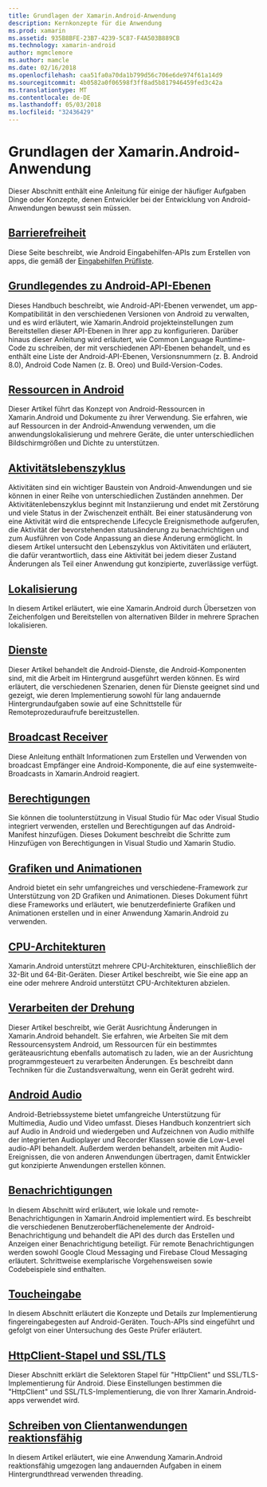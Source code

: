 ```yaml
---
title: Grundlagen der Xamarin.Android-Anwendung
description: Kernkonzepte für die Anwendung
ms.prod: xamarin
ms.assetid: 935B8BFE-23B7-4239-5C87-F4A503B889CB
ms.technology: xamarin-android
author: mgmclemore
ms.author: mamcle
ms.date: 02/16/2018
ms.openlocfilehash: caa51fa0a70da1b799d56c706e6de974f61a14d9
ms.sourcegitcommit: 4b0582a0f06598f3ff8ad5b817946459fed3c42a
ms.translationtype: MT
ms.contentlocale: de-DE
ms.lasthandoff: 05/03/2018
ms.locfileid: "32436429"
---
```

# <a name="xamarinandroid-application-fundamentals"></a>Grundlagen der Xamarin.Android-Anwendung

Dieser Abschnitt enthält eine Anleitung für einige der häufiger Aufgaben Dinge oder Konzepte, denen Entwickler bei der Entwicklung von Android-Anwendungen bewusst sein müssen.

## <a name="accessibilityandroidapp-fundamentalsaccessibilitymd"></a>[Barrierefreiheit](~/android/app-fundamentals/accessibility.md)

Diese Seite beschreibt, wie Android Eingabehilfen-APIs zum Erstellen von apps, die gemäß der [Eingabehilfen Prüfliste](~/cross-platform/app-fundamentals/accessibility.md).

##  <a name="understanding-android-api-levelsandroidapp-fundamentalsandroid-api-levelsmd"></a>[Grundlegendes zu Android-API-Ebenen](~/android/app-fundamentals/android-api-levels.md)

Dieses Handbuch beschreibt, wie Android-API-Ebenen verwendet, um app-Kompatibilität in den verschiedenen Versionen von Android zu verwalten, und es wird erläutert, wie Xamarin.Android projekteinstellungen zum Bereitstellen dieser API-Ebenen in Ihrer app zu konfigurieren. Darüber hinaus dieser Anleitung wird erläutert, wie Common Language Runtime-Code zu schreiben, der mit verschiedenen API-Ebenen behandelt, und es enthält eine Liste der Android-API-Ebenen, Versionsnummern (z. B. Android 8.0), Android Code Namen (z. B. Oreo) und Build-Version-Codes.



##  <a name="resources-in-androidandroidapp-fundamentalsresources-in-androidindexmd"></a>[Ressourcen in Android](~/android/app-fundamentals/resources-in-android/index.md)

Dieser Artikel führt das Konzept von Android-Ressourcen in Xamarin.Android und Dokumente zu ihrer Verwendung. Sie erfahren, wie auf Ressourcen in der Android-Anwendung verwenden, um die anwendungslokalisierung und mehrere Geräte, die unter unterschiedlichen Bildschirmgrößen und Dichte zu unterstützen.




##  <a name="activity-lifecycleandroidapp-fundamentalsactivity-lifecycleindexmd"></a>[Aktivitätslebenszyklus](~/android/app-fundamentals/activity-lifecycle/index.md)

Aktivitäten sind ein wichtiger Baustein von Android-Anwendungen und sie können in einer Reihe von unterschiedlichen Zuständen annehmen. Der Aktivitätenlebenszyklus beginnt mit Instanziierung und endet mit Zerstörung und viele Status in der Zwischenzeit enthält. Bei einer statusänderung von eine Aktivität wird die entsprechende Lifecycle Ereignismethode aufgerufen, die Aktivität der bevorstehenden statusänderung zu benachrichtigen und zum Ausführen von Code Anpassung an diese Änderung ermöglicht. In diesem Artikel untersucht den Lebenszyklus von Aktivitäten und erläutert, die dafür verantwortlich, dass eine Aktivität bei jedem dieser Zustand Änderungen als Teil einer Anwendung gut konzipierte, zuverlässige verfügt.

##  <a name="localizationandroidapp-fundamentalslocalizationmd"></a>[Lokalisierung](~/android/app-fundamentals/localization.md)

In diesem Artikel erläutert, wie eine Xamarin.Android durch Übersetzen von Zeichenfolgen und Bereitstellen von alternativen Bilder in mehrere Sprachen lokalisieren.

## <a name="servicesandroidapp-fundamentalsservicesindexmd"></a>[Dienste](~/android/app-fundamentals/services/index.md)

Dieser Artikel behandelt die Android-Dienste, die Android-Komponenten sind, mit die Arbeit im Hintergrund ausgeführt werden können. Es wird erläutert, die verschiedenen Szenarien, denen für Dienste geeignet sind und gezeigt, wie deren Implementierung sowohl für lang andauernde Hintergrundaufgaben sowie auf eine Schnittstelle für Remoteprozeduraufrufe bereitzustellen.

## <a name="broadcast-receiversandroidapp-fundamentalsbroadcast-receiversmd"></a>[Broadcast Receiver](~/android/app-fundamentals/broadcast-receivers.md)

Diese Anleitung enthält Informationen zum Erstellen und Verwenden von broadcast Empfänger eine Android-Komponente, die auf eine systemweite-Broadcasts in Xamarin.Android reagiert.



##  <a name="permissionsandroidapp-fundamentalspermissionsmd"></a>[Berechtigungen](~/android/app-fundamentals/permissions.md)

Sie können die toolunterstützung in Visual Studio für Mac oder Visual Studio integriert verwenden, erstellen und Berechtigungen auf das Android-Manifest hinzufügen. Dieses Dokument beschreibt die Schritte zum Hinzufügen von Berechtigungen in Visual Studio und Xamarin Studio.



##  <a name="graphics-and-animationandroidapp-fundamentalsgraphics-and-animationmd"></a>[Grafiken und Animationen](~/android/app-fundamentals/graphics-and-animation.md)

Android bietet ein sehr umfangreiches und verschiedene-Framework zur Unterstützung von 2D Grafiken und Animationen. Dieses Dokument führt diese Frameworks und erläutert, wie benutzerdefinierte Grafiken und Animationen erstellen und in einer Anwendung Xamarin.Android zu verwenden.


##  <a name="cpu-architecturesandroidapp-fundamentalscpu-architecturesmd"></a>[CPU-Architekturen](~/android/app-fundamentals/cpu-architectures.md)

Xamarin.Android unterstützt mehrere CPU-Architekturen, einschließlich der 32-Bit und 64-Bit-Geräten. Dieser Artikel beschreibt, wie Sie eine app an eine oder mehrere Android unterstützt CPU-Architekturen abzielen.




##  <a name="handling-rotationandroidapp-fundamentalshandling-rotationmd"></a>[Verarbeiten der Drehung](~/android/app-fundamentals/handling-rotation.md)

Dieser Artikel beschreibt, wie Gerät Ausrichtung Änderungen in Xamarin.Android behandelt. Sie erfahren, wie Arbeiten Sie mit dem Ressourcensystem Android, um Ressourcen für ein bestimmtes geräteausrichtung ebenfalls automatisch zu laden, wie an der Ausrichtung programmgesteuert zu verarbeiten Änderungen. Es beschreibt dann Techniken für die Zustandsverwaltung, wenn ein Gerät gedreht wird.



##  <a name="android-audioandroidapp-fundamentalsandroid-audiomd"></a>[Android Audio](~/android/app-fundamentals/android-audio.md)

Android-Betriebssysteme bietet umfangreiche Unterstützung für Multimedia, Audio und Video umfasst. Dieses Handbuch konzentriert sich auf Audio in Android und wiedergeben und Aufzeichnen von Audio mithilfe der integrierten Audioplayer und Recorder Klassen sowie die Low-Level audio-API behandelt. Außerdem werden behandelt, arbeiten mit Audio-Ereignissen, die von anderen Anwendungen übertragen, damit Entwickler gut konzipierte Anwendungen erstellen können.




##  <a name="notificationsandroidapp-fundamentalsnotificationsindexmd"></a>[Benachrichtigungen](~/android/app-fundamentals/notifications/index.md)

In diesem Abschnitt wird erläutert, wie lokale und remote-Benachrichtigungen in Xamarin.Android implementiert wird. Es beschreibt die verschiedenen Benutzeroberflächenelemente der Android-Benachrichtigung und behandelt die API des durch das Erstellen und Anzeigen einer Benachrichtigung beteiligt. Für remote Benachrichtigungen werden sowohl Google Cloud Messaging und Firebase Cloud Messaging erläutert. Schrittweise exemplarische Vorgehensweisen sowie Codebeispiele sind enthalten.



##  <a name="touchandroidapp-fundamentalstouchindexmd"></a>[Toucheingabe](~/android/app-fundamentals/touch/index.md)

In diesem Abschnitt erläutert die Konzepte und Details zur Implementierung fingereingabegesten auf Android-Geräten. Touch-APIs sind eingeführt und gefolgt von einer Untersuchung des Geste Prüfer erläutert.



##  <a name="httpclient-stack-and-ssltlsandroidapp-fundamentalshttp-stackmd"></a>[HttpClient-Stapel und SSL/TLS](~/android/app-fundamentals/http-stack.md)

Dieser Abschnitt erklärt die Selektoren Stapel für "HttpClient" und SSL/TLS-Implementierung für Android. Diese Einstellungen bestimmen die "HttpClient" und SSL/TLS-Implementierung, die von Ihrer Xamarin.Android-apps verwendet wird.


##  <a name="writing-responsive-applicationswriting-responsive-appsmd"></a>[Schreiben von Clientanwendungen reaktionsfähig](writing-responsive-apps.md)

In diesem Artikel erläutert, wie eine Anwendung Xamarin.Android reaktionsfähig umgezogen lang andauernden Aufgaben in einem Hintergrundthread verwenden threading.